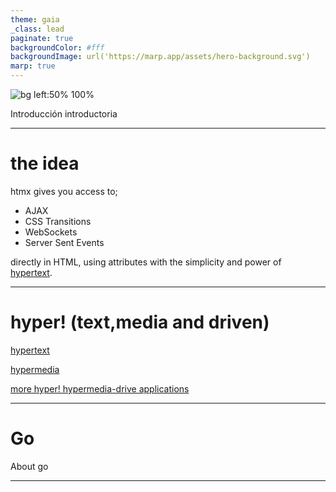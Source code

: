 ```yaml
---
theme: gaia
_class: lead
paginate: true
backgroundColor: #fff
backgroundImage: url('https://marp.app/assets/hero-background.svg')
marp: true
---
```


![bg left:50% 100%](https://media.licdn.com/dms/image/D5612AQHOcHZDN0oEsQ/article-cover_image-shrink_720_1280/0/1703433481161?e=1717632000&v=beta&t=KsgykWjYS8Mivemhd8Byy7ihUIRXj7rIlk7xLSs7s3I)


Introducción introductoria

---

# the idea

htmx gives you access to;

- AJAX
- CSS Transitions
- WebSockets
- Server Sent Events 

directly in HTML, using attributes with the simplicity and power of [hypertext](https://en.wikipedia.org/wiki/Hypertext).

---
# hyper! (text,media and driven)

[hypertext](https://en.wikipedia.org/wiki/Hypertext)

[hypermedia](https://hypermedia.systems/)

[more hyper! hypermedia-drive applications ](https://htmx.org/essays/hypermedia-driven-applications/)

---

# Go

About go

---
